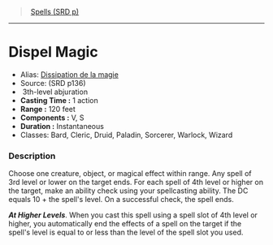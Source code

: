 ﻿> [Spells (SRD p)](srd_spells.md)

---

# Dispel Magic

- Alias: [Dissipation de la magie](hd_spells_dissipation_de_la_magie.md)
- Source: (SRD p136)
-  3th-level abjuration
- **Casting Time :** 1 action
- **Range :** 120 feet
- **Components :** V, S
- **Duration :** Instantaneous
- Classes: Bard, Cleric, Druid, Paladin, Sorcerer, Warlock, Wizard

### Description

Choose one creature, object, or magical effect within range. Any spell of 3rd level or lower on the target ends. For each spell of 4th level or higher on the target, make an ability check using your spellcasting ability. The DC equals 10 + the spell's level. On a successful check, the spell ends.

**_At Higher Levels_**. When you cast this spell using a spell slot of 4th level or higher, you automatically end the effects of a spell on the target if the spell's level is equal to or less than the level of the spell slot you used.

